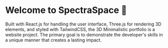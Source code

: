 # Welcome to SpectraSpace 👋

Built with React.js for handling the user interface, Three.js for rendering 3D elements, and styled with TailwindCSS, the 3D Minimalistic portfolio is a website project. The primary goal is to demonstrate the developer's skills in a unique manner that creates a lasting impact.
